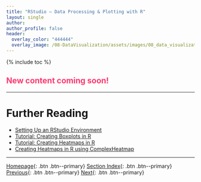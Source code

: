 ```yaml
---
title: "RStudio – Data Processing & Plotting with R"
layout: single
author:
author_profile: false
header:
  overlay_color: "444444"
  overlay_image: /08-DataVisualization/assets/images/08_data_visualization_banner.png
---
```


{% include toc %}

## <span style="color: #ff3870;">New content coming soon!</span>







___
# Further Reading
* [Setting Up an RStudio Environment](02-setting-up-rstudio)
* [Tutorial: Creating Boxplots in R](03-rstudio-tutorial-box-plot)
* [Tutorial: Creating Heatmaps in R](04-rstudio-tutorial-heatmap-plot)
* [Creating Heatmaps in R using ComplexHeatmap](05-rstudio-tutorial-ComplexHeatmap)

___

[Homepage](../../../index.md){: .btn  .btn--primary}
[Section Index](../../00-DataVisualization-LandingPage){: .btn  .btn--primary}
[Previous](../02-PYTHON/10-plotly-tutorial-clustergram-plot){: .btn  .btn--primary}
[Next](02-setting-up-rstudio){: .btn  .btn--primary}

